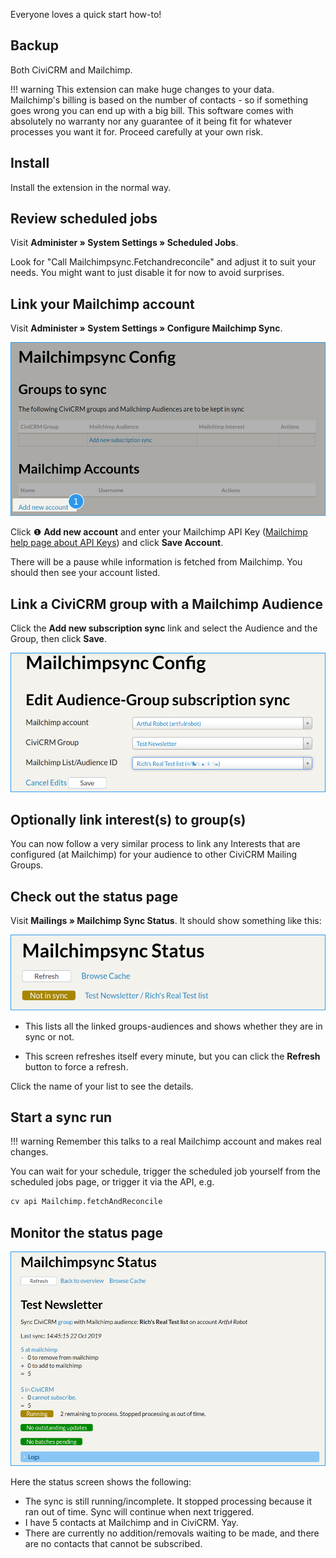 Everyone loves a quick start how-to!

## Backup

Both CiviCRM and Mailchimp.

!!! warning
    This extension can make huge changes to your data. Mailchimp's billing
    is based on the number of contacts - so if something goes wrong you
    can end up with a big bill. This software comes with absolutely no
    warranty nor any guarantee of it being fit for whatever processes you
    want it for. Proceed carefully at your own risk.

## Install

Install the extension in the normal way.

## Review scheduled jobs

Visit **Administer » System Settings » Scheduled Jobs**.

Look for "Call Mailchimpsync.Fetchandreconcile" and adjust it to suit your
needs. You might want to just disable it for now to avoid surprises.


## Link your Mailchimp account

Visit **Administer » System Settings » Configure Mailchimp Sync**.

![screenshot](./config-screen-blank.png)

Click ❶ **Add new account** and enter your Mailchimp API Key ([Mailchimp
help page about API Keys](https://mailchimp.com/help/about-api-keys/)) and
click **Save Account**.

There will be a pause while information is fetched from Mailchimp. You
should then see your account listed.


## Link a CiviCRM group with a Mailchimp Audience

Click the **Add new subscription sync** link and select the Audience and
the Group, then click **Save**.

![screenshot](./config-audience.png)

## Optionally link interest(s) to group(s)

You can now follow a very similar process to link any Interests that are
configured (at Mailchimp) for your audience to other CiviCRM Mailing
Groups.

## Check out the status page

Visit **Mailings » Mailchimp Sync Status**. It should show something like
this:

![screenshot](sync-status-initial.png)

- This lists all the linked groups-audiences and shows whether they are in
  sync or not.

- This screen refreshes itself every minute, but you can click the **Refresh**
  button to force a refresh.

Click the name of your list to see the details.


## Start a sync run

!!! warning
    Remember this talks to a real Mailchimp account and makes real changes.

You can wait for your schedule, trigger the scheduled job yourself from
the scheduled jobs page, or trigger it via the API, e.g.

```sh
cv api Mailchimp.fetchAndReconcile
```

## Monitor the status page

![screenshot](./status-detail.png)

Here the status screen shows the following:

- The sync is still running/incomplete. It stopped processing because it
  ran out of time. Sync will continue when next triggered.
- I have 5 contacts at Mailchimp and in CiviCRM. Yay.
- There are currently no addition/removals waiting to be made, and there
  are no contacts that cannot be subscribed.


